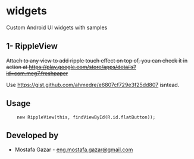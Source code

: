 widgets
=======

Custom Android UI widgets with samples


1- RippleView
-------------
~~Attach to any view to add ripple touch effect on top of, you can check it in action at https://play.google.com/store/apps/details?id=com.meg7.freshpaper~~

Use https://gist.github.com/ahmedre/e6807cf729e3f25dd807 isntead.

Usage
-----
        new RippleView(this, findViewById(R.id.flatButton));

Developed by
------------
* Mostafa Gazar - <eng.mostafa.gazar@gmail.com>
